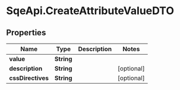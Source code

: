 # SqeApi.CreateAttributeValueDTO

## Properties

Name | Type | Description | Notes
------------ | ------------- | ------------- | -------------
**value** | **String** |  | 
**description** | **String** |  | [optional] 
**cssDirectives** | **String** |  | [optional] 


